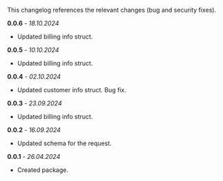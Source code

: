 This changelog references the relevant changes (bug and security fixes).

**0.0.6** - _18.10.2024_
* Updated billing info struct.

**0.0.5** - _10.10.2024_
* Updated billing info struct.

**0.0.4** - _02.10.2024_
* Updated customer info struct. Bug fix.

**0.0.3** - _23.09.2024_
* Updated billing info struct.

**0.0.2** - _16.09.2024_
* Updated schema for the request.

**0.0.1** - _26.04.2024_
* Created package.
